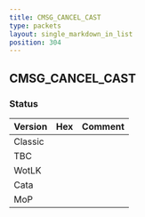 ```yaml
---
title: CMSG_CANCEL_CAST
type: packets
layout: single_markdown_in_list
position: 304
---
```


## CMSG_CANCEL_CAST

### Status

Version    | Hex        | Comment
---------- | ---------- | ---------- 
Classic    |            | 
TBC        |            | 
WotLK      |            | 
Cata       |            | 
MoP        |            |  